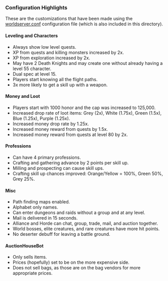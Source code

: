 ### Configuration Highlights
These are the customizations that have been made using the [worldserver.conf](worldserver.conf) configuration file (which is also included in this directory).

#### Leveling and Characters
- Always show low level quests.
- XP from quests and killing monsters increased by 2x.
- XP from exploration increased by 2x.
- May have 2 Death Knights and may create one without already having a level 55 character.
- Dual spec at level 15.
- Players start knowing all the flight paths.
- 3x more likely to get a skill up with a weapon.

#### Money and Loot
- Players start with 1000 honor and the cap was increased to 125,000.
- Increased drop rate of loot items: Grey (2x), White (1.75x), Green (1.5x), Blue (1.25x), Purple (1.25x).
- Increased money drop rate by 1.25x.
- Increased money reward from quests by 1.5x.
- Increased money reward from quests at level 80 by 2x.

#### Professions
- Can have 4 primary professions.
- Crafting and gathering advance by 2 points per skill up.
- Milling and prospecting can cause skill ups.
- Crafting skill up chances improved: Orange/Yellow = 100%, Green 50%, Grey 25%.

#### Misc
- Path finding maps enabled.
- Alphabet only names.
- Can enter dungeons and raids without a group and at any level.
- Mail is delivered in 15 seconds.
- Alliance and Horde can chat, group, trade, mail, and auction together.
- World bosses, elite creatures, and rare creatures have more hit points.
- No deserter debuff for leaving a battle ground.

#### AuctionHouseBot
- Only sells items.
- Prices (hopefully) set to be on the more expensive side.
- Does not sell bags, as those are on the bag vendors for more appropriate prices.
